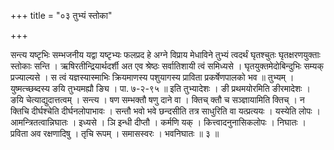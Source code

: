 +++
title = "०३ तुभ्यं स्तोका"

+++

सन्त्य यष्टृभिः सम्भजनीय यद्वा यष्टृभ्यः फलप्रद हे अग्ने विप्राय मेधाविने तुभ्यं त्वदर्थं घृतश्चुतः घृतक्षरणयुक्ताः स्तोकाः सन्ति । ऋषिरतीन्द्रियार्थदर्शी अत एव श्रेष्ठः सर्वातिशायी त्वं समिध्यसे । घृतयुक्तमेदोबिन्दुभिः सम्यक् प्रज्याल्यसे । स त्वं यज्ञस्यास्माभिः क्रियमाणस्य पशुयागस्य प्राविता प्रकर्षेणपालको भव ॥ तुभ्यम् । युष्मत्च्छब्दस्य ङयि तुभ्यमह्यौ ङ्यि । पा. ७-२-९५ ॥ इति तुभ्यादेशः । ङी प्रथमयोरमिति ङीरमादेशः । ङयि चेत्याद्युदात्तत्वम् । सन्त्य । षण सम्भक्तौ षणु दाने वा । क्तिच् क्तौ च सञ्ज्ञायामिति क्तिच् । न क्तिचि दीर्घश्चेति दीर्घनलोपाभावः । सन्तौ भवो भवे छन्दसीति तत्र साधुरिति वा यत्प्रत्ययः । यस्येति लोपः । आमन्त्रितत्वान्निघातः । इध्यसे । ञि इन्धी दीप्तौ । कर्मणि यक् । कित्त्वादनुनासिकलोपः । निघातः । प्रविता अव रक्षणादिषु । तृचि रूपम् । समासस्वरः । भवनिघातः ॥ ३ ॥